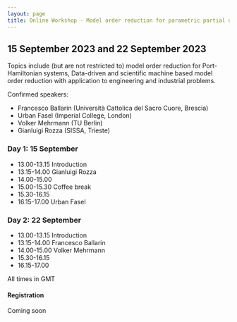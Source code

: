 ```yaml
---
layout: page
title: Online Workshop - Model order reduction for parametric partial differential equations
---
```


## 15 September 2023 and 22 September 2023

Topics include (but are not restricted to) model order reduction for
Port-Hamiltonian systems, Data-driven and scientific machine based
model order reduction with application to engineering and industrial
problems.

Confirmed speakers:
* Francesco Ballarin (Università Cattolica del Sacro Cuore, Brescia)
* Urban Fasel (Imperial College, London)
* Volker Mehrmann (TU Berlin)
* Gianluigi Rozza (SISSA, Trieste)

### Day 1: 15 September

- 13.00-13.15 Introduction
- 13.15-14.00 Gianluigi Rozza
- 14.00-15.00 
- 15.00-15.30 Coffee break
- 15.30-16.15
- 16.15-17.00 Urban Fasel

<!--- 13.00-13.15 Introduction --->
<!--- 13.15-14.15 Silvia Bertoluzza: [_Coupling black box solvers under minimal assumptions_](#silvia-bertoluzza-coupling-black-box-solvers-under-minimal-assumptions) [recording](https://youtu.be/zWtJidU7GFs) --->


### Day 2: 22 September

- 13.00-13.15 Introduction
- 13.15-14.00 Francesco Ballarin
- 14.00-15.00 Volker Mehrmann
- 15.30-16.15
- 16.15-17.00

All times in GMT


#### Registration

Coming soon

<!--- [Registration](https://www.eventbrite.co.uk/e/online-workshop-mathematical-theory-of-coupling-methods-for-pdes-tickets-420629453017) is required to access the Zoom Webinar --->
